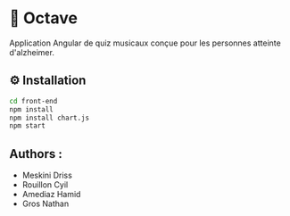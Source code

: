 # 🎵 Octave

Application Angular de quiz musicaux conçue pour les personnes atteinte d'alzheimer.

## ⚙️ Installation

```bash
cd front-end
npm install
npm install chart.js
npm start
```

## Authors : 
- Meskini Driss
- Rouillon Cyil
- Amediaz Hamid
- Gros Nathan

